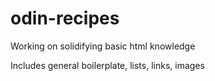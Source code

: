 # odin-recipes
<p>Working on solidifying basic html knowledge</p>
<p>Includes general boilerplate, lists, links, images</p>
